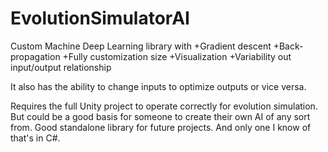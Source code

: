 # EvolutionSimulatorAI

Custom Machine Deep Learning library with
  +Gradient descent
  +Back-propagation
  +Fully customization size
  +Visualization
  +Variability out input/output relationship 
  
  It also has the ability to change inputs to optimize outputs or vice versa. 
  
  Requires the full Unity project to operate correctly for evolution simulation. 
  But could be a good basis for someone to create their own AI of any sort from. Good standalone library for future projects. 
  And only one I know of that's in C#.
